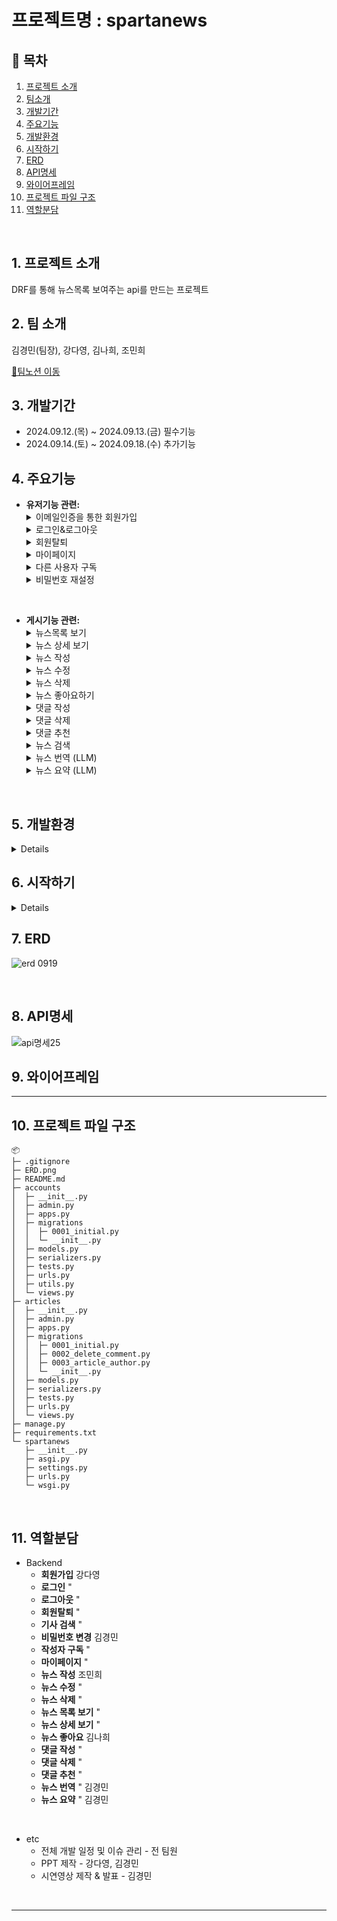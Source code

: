 # 프로젝트명 : spartanews

## 📖 목차
1. [프로젝트 소개](#1-프로젝트-소개)
2. [팀소개](#2-팀-소개)
3. [개발기간](#3-개발기간)
4. [주요기능](#4-주요기능)
5. [개발환경](#5-개발환경)
6. [시작하기](#6-시작하기)
7. [ERD](#7-erd)
8. [API명세](#8-api명세)
9. [와이어프레임](#9-와이어프레임)
10. [프로젝트 파일 구조](#10-프로젝트-파일-구조)
11. [역할분담](#11-역할분담)
<br>

## 1. 프로젝트 소개
DRF를 통해 뉴스목록 보여주는 api를 만드는 프로젝트

## 2. 팀 소개
김경민(팀장), 강다영, 김나희, 조민희

 [🍭팀노션 이동](https://www.notion.so/teamsparta/1e2a365b56ad4cf8acd68bff9c3c59c8/)

## 3. 개발기간
- 2024.09.12.(목) ~ 2024.09.13.(금) 필수기능
- 2024.09.14.(토) ~ 2024.09.18.(수) 추가기능

## 4. 주요기능
- **유저기능 관련:**
  <details>
   <summary>이메일인증을 통한 회원가입</summary>
  username, password, email 등을 입력해 회원가입을 요청하고, 입력한 email로 도착한 호스트의 인증메일을 클릭면 가입이 처리됨. 인증메일을 클릭하기 전까지는 해당 계정으로 로그인이 되지 않음.
  </details>
  <details>
  <summary>로그인&로그아웃</summary>
   -
  </details>
  <details>
  <summary>회원탈퇴</summary>
   비밀번호를 입력받고 탈퇴가 처리됨
  </details>
  <details>
  <summary>마이페이지</summary>
  회원정보, 내가 작성한 글, 내가 구독하는 사람이 직렬화되어 반환됨
  </details>
  <details>
  <summary>다른 사용자 구독</summary>
   스스로 구독은 불가함
  </details>
  <details>
  <summary>비밀번호 재설정</summary>
  해당 이메일로 가입된 계정이 있을시, 비밀번호 재설정에 사용할 수 있는 토큰을 이메일로 전송받음.
 </details>   

&nbsp;

- **게시기능 관련:**
  <details>
  <summary>뉴스목록 보기</summary>
   페이지네이션을 사용해 한 페이지마다 글이 5개씩 보이게 함.
  </details>
  <details>
  <summary>뉴스 상세 보기</summary>
   로그인하지 않아도 조회할 수 있음.
  </details>
  <details>
  <summary>뉴스 작성</summary>
   로그인한 사용자만 작성할 수 있음.
  </details>
  <details>
  <summary>뉴스 수정</summary>
   로그인한 사용자만 수정할 수 있음.
  </details>
  <details>
  <summary>뉴스 삭제</summary>
   작성자 본인만 삭제할 수 있음.
  </details>
  <details>
  <summary>뉴스 좋아요하기</summary>
   글 좋아요 / 좋아요취소.
  </details>
  <details>
  <summary>댓글 작성</summary>
   댓글 작성시 댓글의 기본키가 생성됨.
  </details>
  <details>
  <summary>댓글 삭제</summary>
   댓글의 기본키를 이용해 삭제함. 
  </details>
  <details>
  <summary>댓글 추천</summary>
   댓글 추천 / 추천 취소.
  </details>
  <details>
  <summary>뉴스 검색</summary>
   전체목록 view 안에서 조회함. 글제목/글내용/작성자로 검색 가능.
  </details>
  <details>
  <summary>뉴스 번역 (LLM)</summary>
   오픈AI GPT-4o-mini를 이용한 영-한 번역
  </details>
  <details>
  <summary>뉴스 요약 (LLM)</summary>
   오픈AI GPT-4o-mini를 이용한 요약. 텍스트가 입력되지 않으면 에러를 반환함.
  </details>

&nbsp;

## 5. 개발환경
<details>

- aiohappyeyeballs==2.4.0
- aiohttp==3.10.5
- aiosignal==1.3.1
- annotated-types==0.7.0
- anyio==4.4.0
- asgiref==3.8.1
- async-timeout==4.0.3
- attrs==24.2.0
- blinker==1.8.2
- certifi==2024.7.4
- charset-normalizer==3.3.2
- click==8.1.7
- colorama==0.4.6
- distro==1.9.0
- Django==4.2
- django-seed==0.3.1
- djangorestframework==3.15.2
- djangorestframework-simplejwt==5.3.1
- exceptiongroup==1.2.2
- Faker==28.0.0
- Flask==3.0.3
- frozenlist==1.4.1
- greenlet==3.1.0
- h11==0.14.0
- httpcore==1.0.5
- httpx==0.27.2
- idna==3.8
- itsdangerous==2.2.0
- Jinja2==3.1.4
- jiter==0.5.0
- jsonpatch==1.33
- jsonpointer==3.0.0
- langchain==0.3.0
- langchain-core==0.3.0
- langchain-openai==0.2.0
- langchain-text-splitters==0.3.0
- langsmith==0.1.120
- MarkupSafe==2.1.5
- multidict==6.1.0
- numpy==1.26.4
- openai==1.45.0
- orjson==3.10.7
- packaging==24.1
 </details>

## 6. 시작하기

   <details>

#### Installation

```python
git clone https://github.com/KimGyeongMinB/spartanews.git
cd spartanews
```


#### Install Dependencies
```python
pip install -r requirements.txt
```

#### Run Migrations

```python
python manage.py makemigrations
python manage.py migrate
```


#### Start the Servers
```python
python manage.py runserver
```
&nbsp;
&nbsp;
&nbsp;
&nbsp;
</details>


## 7. ERD
![erd 0919](https://github.com/user-attachments/assets/c788555d-1478-4359-bcc4-e4db6fb46c91)

&nbsp;
&nbsp;
&nbsp;
&nbsp;


## 8. API명세
![api명세25](https://github.com/user-attachments/assets/0c36ab25-9aa9-49dc-9169-1e784178b3c6)

## 9. 와이어프레임
------


## 10. 프로젝트 파일 구조

```
📦 
├─ .gitignore
├─ ERD.png
├─ README.md
├─ accounts
│  ├─ __init__.py
│  ├─ admin.py
│  ├─ apps.py
│  ├─ migrations
│  │  ├─ 0001_initial.py
│  │  └─ __init__.py
│  ├─ models.py
│  ├─ serializers.py
│  ├─ tests.py
│  ├─ urls.py
│  ├─ utils.py
│  └─ views.py
├─ articles
│  ├─ __init__.py
│  ├─ admin.py
│  ├─ apps.py
│  ├─ migrations
│  │  ├─ 0001_initial.py
│  │  ├─ 0002_delete_comment.py
│  │  ├─ 0003_article_author.py
│  │  └─ __init__.py
│  ├─ models.py
│  ├─ serializers.py
│  ├─ tests.py
│  ├─ urls.py
│  └─ views.py
├─ manage.py
├─ requirements.txt
└─ spartanews
   ├─ __init__.py
   ├─ asgi.py
   ├─ settings.py
   ├─ urls.py
   └─ wsgi.py
```


&nbsp;
&nbsp;
&nbsp;

## 11. 역할분담 
* Backend
  - <b>회원가입</b> 강다영
  - <b>로그인</b> "
  - <b>로그아웃</b> "
  - <b>회원탈퇴</b> "
  - <b>기사 검색</b> "
  - <b>비밀번호 변경</b> 김경민
  - <b>작성자 구독</b> "
  - <b>마이페이지</b> "
  - <b>뉴스 작성</b> 조민희
  - <b>뉴스 수정</b> "
  - <b>뉴스 삭제</b> "
  - <b>뉴스 목록 보기</b> "
  - <b>뉴스 상세 보기</b> "
  - <b>뉴스 좋아요</b> 김나희
  - <b>댓글 작성</b> "
  - <b>댓글 삭제</b> "
  - <b>댓글 추천</b> "
  - <b>뉴스 번역</b> " 김경민
  - <b>뉴스 요약</b> " 김경민

&nbsp;
* etc
  + 전체 개발 일정 및 이슈 관리 - 전 팀원
  + PPT 제작 - 강다영, 김경민
  + 시연영상 제작 & 발표 - 김경민

&nbsp;

------------------------------------------------------------------------------------
